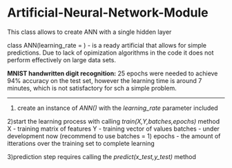 # Artificial-Neural-Network-Module
This class allows to create ANN with a single hidden layer

class ANN(learning_rate = ) - is a ready artificial that allows for simple predictions. Due to lack of opimization algorithms in the code it does not perform effectively on large data sets. 

**MNIST handwritten digit recognition:**  25 epochs were needed to achieve 94% accuracy on the test set, however the learning time is around 7 minutes, which is not satisfactory for sch a simple problem.

____________________________________________________________________________________________________________________

1) create an instance of *ANN()* with the *learning_rate* parameter included

2)start the learning process with calling *train(X,Y,batches,epochs)* method<br />
  X - training matrix of features
  Y - training vector of values
  batches - under development now (recommend to use batches = 1)
  epochs - the amount of itterations over the training set to complete learning

3)prediction step requires calling the *predict(x_test,y_test)* method
